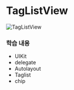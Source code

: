 # TagListView

![TagListView](https://user-images.githubusercontent.com/58852584/107036617-42cc3c80-67fd-11eb-84b9-d4ca9e9a926c.gif)

### 학습 내용
- UIKit 
- delegate
- Autolayout
- Taglist
- chip
